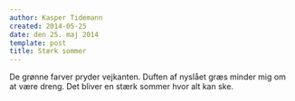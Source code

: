 ```yaml
---
author: Kasper Tidemann
created: 2014-05-25
date: den 25. maj 2014
template: post
title: Stærk sommer
---
```


De grønne farver pryder vejkanten. Duften af nyslået græs minder mig om at være dreng. Det bliver en stærk sommer hvor alt kan ske.